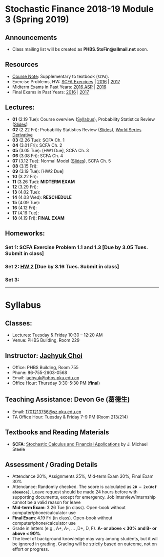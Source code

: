# Stochastic Finance 2018-19 Module 3 (Spring 2019)

## Announcements
* Class mailing list will bs created as __PHBS.StoFin@allmail.net__ soon.

## Resources
* [Course Note](files/SCFA_Notes.pdf): Supplementary to textbook (`SCFA`).
* Exercise Problems, HW: [SCFA Exercices](files/SCFA_Exercise_Solution.pdf) | [2016](files/SF2016_HW_Solution.pdf) | [2017](files/SF2017_HW_Solution.pdf)
* Midterm Exams in Past Years: [2016 ASP](files/ASP2016_Midterm.pdf) | [2016](files/SF2016_Midterm.pdf)
* Final Exams in Past Years: [2016](files/SF2016_Final.pdf) | [2017](files/SF2017_Final.pdf)

## Lectures: 
* __01__ (2.19 Tue): Course overview ([Syllabus](files/syllabus.pdf)), Probability Statistics Review ([Slides](files/Prob_Stat_Review.pdf))
* __02__ (2.22 Fri): Probability Statistics Review ([Slides](files/Prob_Stat_Review.pdf)), [World Series Derivative](files/World_Series.pdf)
* __03__ (2.26 Tue): SCFA Ch. 1
* __04__ (3.01 Fri): SCFA Ch. 2
* __05__ (3.05 Tue): [HW1 Due], SCFA Ch. 3
* __06__ (3.08 Fri): SCFA Ch. 4
* __07__ (3.12 Tue): Normal Model ([Slides](files/Normal_Model.pdf)), SCFA Ch. 5
* __08__ (3.15 Fri):
* __09__ (3.19 Tue): [HW2 Due] 
* __10__ (3.22 Fri):
* __11__ (3.26 Tue): __MIDTERM EXAM__
* __12__ (3.29 Fri):
* __13__ (4.02 Tue):
* __14__ (4.03 Wed): __RESCHEDULE__
* __15__ (4.09 Tue):
* __16__ (4.12 Fri):
* __17__ (4.16 Tue):
* __18__ (4.19 Fri): __FINAL EXAM__

## Homeworks: 
### __Set 1__: __SCFA__ Exercise Problem 1.1 and 1.3 [Due by 3.05 Tues. Submit in class]
### __Set 2__: [HW 2](files/SF2018_HW_Solution.pdf) [Due by 3.16 Tues. Submit in class]
### __Set 3__:

***
# Syllabus

## Classes:
* Lectures: Tuesday & Friday 10:30 – 12:20 AM
* Venue: PHBS Building, Room 229

## Instructor: [Jaehyuk Choi](http://www.jaehyukchoi.net/phbs_en)
* Office: PHBS Building, Room 755
* Phone: 86-755-2603-0568
* Email: jaehyuk@phbs.pku.edu.cn
* Office Hour: Thursday 3:30-5:30 PM (__final__)

## Teaching Assistance: Devon Ge (葛德生)
* Email: 1701213756@sz.pku.edu.cn
* TA Office Hour: Tuesday & Friday 7-9 PM (Room 213/214)

## Textbooks and Reading Materials
* __SCFA__: [Stochastic Calculus and Financial Applications](http://www-stat.wharton.upenn.edu/~steele/StochasticCalculus.html) by J. Michael Steele

## Assessment / Grading Details
* Attendance 20%, Assignments 25%, Mid-term Exam 30%, Final Exam 30%
* Attendance: Randomly checked. The score is calculated as __`20 – 2x(#of absence)`__. Leave request should be made 24 hours before with supporting documents, except for emergency. Job interview/internship cannot be a valid reason for leave
* __Mid-term Exam__: 3.26 Tue (in class). Open-book without computer/phone/calculator use
* __Final Exam__: 4.19 Fri (in class). Open-book without computer/phone/calculator use
* Grade in letters (e.g., A+, A-, ... ,D+, D, F). __A- or above < 30% and B- or above < 90%__.
* The level of background knowledge may vary among students, but it will be ignored in grading. Grading will be strictly based on outcome, not on effort or progress.

